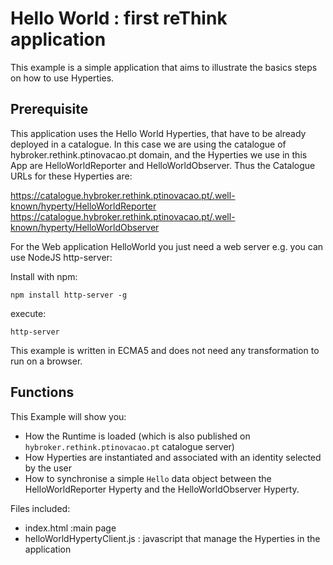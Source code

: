 


# Hello World : first reThink application
This example is a simple application that aims to illustrate the basics steps on how to use Hyperties.


## Prerequisite

This application uses the Hello World Hyperties, that have to be already deployed in a catalogue. In this case we are using the catalogue of hybroker.rethink.ptinovacao.pt domain, and the Hyperties we use in this App are HelloWorldReporter and HelloWorldObserver. Thus the Catalogue URLs for these Hyperties are:

https://catalogue.hybroker.rethink.ptinovacao.pt/.well-known/hyperty/HelloWorldReporter  
https://catalogue.hybroker.rethink.ptinovacao.pt/.well-known/hyperty/HelloWorldObserver  

For the Web application HelloWorld you just need a web server e.g. you can use NodeJS http-server:

Install with npm:

`npm install http-server -g`

execute:

`http-server`

This example is written in ECMA5 and does not need any transformation to run on a browser.

## Functions
This Example will show you:  
 * How the Runtime is loaded (which is also published on `hybroker.rethink.ptinovacao.pt` catalogue server)  
 * How Hyperties are instantiated and associated with an identity selected by the user  
 * How to synchronise a simple `Hello` data object between the HelloWorldReporter Hyperty and the HelloWorldObserver Hyperty.   

Files included:

* index.html :main page  
* helloWorldHypertyClient.js : javascript that manage the Hyperties in the application  
